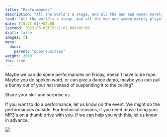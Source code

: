 ```yaml
---
title: "Performances"
description: "All the world's a stage, And all the men and women merely players."
lead: "All the world's a stage, And all the men and women merely players."
date: T15:21:01\+02:00
lastmod: 2022-03-08T15:21:01.000+02:00
draft: false
images: []
menu: 
  docs:
    parent: "opportunities"
weight: 2010
toc: true
---
```


Maybe we can do some performances on Friday, doesn't have to be rope.  
Maybe you do spoken word, or can give a dance demo, maybe you can pull a bunny out of your hat instead of suspending it to the ceiling?

Share your skill and surprise us.

If you want to do a performance, let us know on the event. We might do the performances outside. For technical reasons, if you need music bring your MP3's on a thumb drive with you. If we can help you with this, let us know in advance.

![](/images/perform.png)